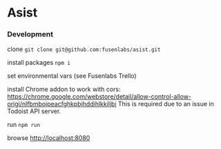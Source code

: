 # Asist

### Development
clone
`git clone git@github.com:fusenlabs/asist.git`

install packages
`npm i`

set environmental vars (see Fusenlabs Trello)

install Chrome addon to work with cors: https://chrome.google.com/webstore/detail/allow-control-allow-origi/nlfbmbojpeacfghkpbjhddihlkkiljbi
This is required due to an issue in Todoist API server.

run
`npm run`

browse
<a href="http://localhost:8080" target="_blank">http://localhost:8080</a>
